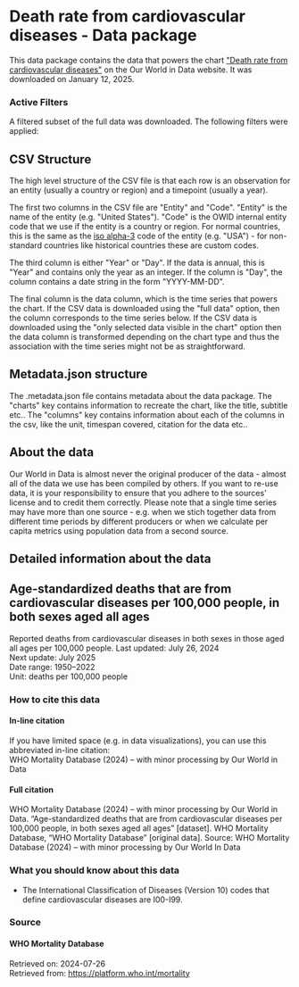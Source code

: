 # Death rate from cardiovascular diseases - Data package

This data package contains the data that powers the chart ["Death rate from cardiovascular diseases"](https://ourworldindata.org/grapher/cardiovascular-disease-death-rate-who-mdb?v=1&csvType=full&useColumnShortNames=false) on the Our World in Data website. It was downloaded on January 12, 2025.

### Active Filters

A filtered subset of the full data was downloaded. The following filters were applied:

## CSV Structure

The high level structure of the CSV file is that each row is an observation for an entity (usually a country or region) and a timepoint (usually a year).

The first two columns in the CSV file are "Entity" and "Code". "Entity" is the name of the entity (e.g. "United States"). "Code" is the OWID internal entity code that we use if the entity is a country or region. For normal countries, this is the same as the [iso alpha-3](https://en.wikipedia.org/wiki/ISO_3166-1_alpha-3) code of the entity (e.g. "USA") - for non-standard countries like historical countries these are custom codes.

The third column is either "Year" or "Day". If the data is annual, this is "Year" and contains only the year as an integer. If the column is "Day", the column contains a date string in the form "YYYY-MM-DD".

The final column is the data column, which is the time series that powers the chart. If the CSV data is downloaded using the "full data" option, then the column corresponds to the time series below. If the CSV data is downloaded using the "only selected data visible in the chart" option then the data column is transformed depending on the chart type and thus the association with the time series might not be as straightforward.

## Metadata.json structure

The .metadata.json file contains metadata about the data package. The "charts" key contains information to recreate the chart, like the title, subtitle etc.. The "columns" key contains information about each of the columns in the csv, like the unit, timespan covered, citation for the data etc..

## About the data

Our World in Data is almost never the original producer of the data - almost all of the data we use has been compiled by others. If you want to re-use data, it is your responsibility to ensure that you adhere to the sources' license and to credit them correctly. Please note that a single time series may have more than one source - e.g. when we stich together data from different time periods by different producers or when we calculate per capita metrics using population data from a second source.

## Detailed information about the data


## Age-standardized deaths that are from cardiovascular diseases per 100,000 people, in both sexes aged all ages
Reported deaths from cardiovascular diseases in both sexes in those aged all ages per 100,000 people.
Last updated: July 26, 2024  
Next update: July 2025  
Date range: 1950–2022  
Unit: deaths per 100,000 people  


### How to cite this data

#### In-line citation
If you have limited space (e.g. in data visualizations), you can use this abbreviated in-line citation:  
WHO Mortality Database (2024) – with minor processing by Our World in Data

#### Full citation
WHO Mortality Database (2024) – with minor processing by Our World in Data. “Age-standardized deaths that are from cardiovascular diseases per 100,000 people, in both sexes aged all ages” [dataset]. WHO Mortality Database, “WHO Mortality Database” [original data].
Source: WHO Mortality Database (2024) – with minor processing by Our World In Data

### What you should know about this data
* The International Classification of Diseases (Version 10) codes that define cardiovascular diseases are I00-I99.

### Source

#### WHO Mortality Database
Retrieved on: 2024-07-26  
Retrieved from: https://platform.who.int/mortality  


    